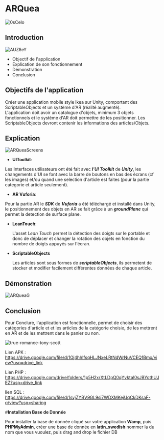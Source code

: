 # **ARQuea**

![0sCeIo](https://github.com/user-attachments/assets/a20bd9b7-8563-49d5-a8cb-f4ae262beca0)

## **Introduction**

![AUZ8eY](https://github.com/user-attachments/assets/9ecc48ac-047d-4f75-b48d-d055a47fc093)

- Objectif de l'application
- Explication de son fonctionnement
- Démonstration
- Conclusion

## **Objectifs de l'application**

Créer une application mobile style Ikea sur Unity, comportant des ScriptableObjects et un système d'AR (réalité augmenté).                  
L'application doit avoir un catalogue d'objets, minimum 3 objets fonctionnels et le système d'AR doit permettre de les positionner.
Les ScriptableObjects devront contenir les informations des articles/Objets.

## **Explication**

![ARQueaScreens](https://github.com/user-attachments/assets/c2d5fdf9-b6bd-428f-a59f-e600611d770b)

 - **UIToolkit**:

Les Interfaces utilisateurs ont été fait avec _**l'UI Toolkit**_ de _**Unity**_, les changements d'UI se font avec la barre de boutons en bas des écrans (cf les images) et/ou quand une selection d'article est faites (pour la partie categorie et article seulement).

- **AR Vuforia**:

Pour la partie AR le _**SDK**_ de _**Vuforia**_ a été téléchargé et installé dans Unity, le positionnement des objets en AR se fait grâce à un _**groundPlane**_ qui permet la detection de surface plane.

- **LeanTouch**:

  L'asset _Lean Touch_ permet la détection des doigts sur le portable et donc de déplacer et changer la rotation des objets en fonction du nombre de doigts appuyés sur l'écran.

- **ScriptableObjects**

  Les articles sont sous formes de _**scriptableObjects**_, ils permetent de stocker et modifier facilement différentes données de chaque article.

## **Démonstration**

![ARQueaG](https://github.com/user-attachments/assets/8f827497-c5da-47bc-b7ad-f3fe484c4898)


## **Conclusion**

Pour Conclure, l'application est fonctionnelle, permet de choisir des catégories d'article et et les articles de la catégorie choisie, de les mettrent en AR et de les mettrent dans le panier ou non.

![true-romance-tony-scott](https://github.com/user-attachments/assets/6d7612a3-c492-4003-ad20-21d691f44156)

Lien APK : https://drive.google.com/file/d/1Oj4hhIfsqHLJNxeLRtNdWrNuVCEQ1Bmx/view?usp=drive_link

Lien PHP : https://drive.google.com/drive/folders/1p5H2xrXtLDpQ0qYvktaI0sJBYothUJEZ?usp=drive_link

lien SQL : https://drive.google.com/file/d/1svjZYBV9GL9si7WDXMKejUqCkDKsaF-q/view?usp=sharing

#**Installation Base de Donnée**

Pour installer la base de donnée cliqué sur votre application **Wamp**, puis **PHPMyAdmin**, créer une base de donnée en **latin_swedish** nommer la du nom que vous vuoulez, puis drag and drop le fichier DB 
